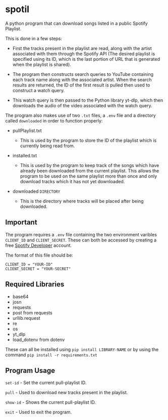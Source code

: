 # spotil
A python program that can download songs listed in a public Spotify Playlist.

This is done in a few steps:

- First the tracks present in the playlist are read, along with the artist associated with them through the Spotify API (The desired playlist is specified using its ID, which is the last portion of URL that is generated when the playlist is shared).

- The program then constructs search queries to YouTube containing each track name along with the associated artist. When the search results are returned, the ID of the first result is pulled then used to construct a watch query.

- This watch query is then passed to the Python library yt-dlp, which then downloads the audio of the video associated with the watch query.

The program also makes use of two `.txt` files, a `.env` file and a directory called `downloaded` in order to function properly:
- pullPlaylist.txt
  - This is used by the program to store the ID of the playlist which is currently being read from.

- installed.txt
  - This is used by the program to keep track of the songs which have already been downloaded from the current playlist. This allows the program to be used on the same playlist more than once and only download tracks which it has not yet downloaded.

- downloaded `DIRECTORY`
  - This is the directory where tracks will be placed after being downloaded.

## Important
The program requires a `.env` file containing the two environment varibles `CLIENT_ID` and `CLIENT_SECRET`. These can both be accessed by creating a free [Spotify Developer](https://developer.spotify.com/) account.

The format of this file should be:
```
CLIENT_ID = "YOUR-ID"
CLIENT_SECRET = "YOUR-SECRET"
```

## Required Libraries

- base64
- josn
- requests
- post from requests
- urllib.request
- re
- os
- yt_dlp
- load_dotenv from dotenv

These can all be installed using `pip install LIBRARY-NAME` or by using the command
`pip install -r requirements.txt`

## Program Usage
`set-id` - Set the current pull-playlist ID.

`pull` - Used to download new tracks present in the playlist.

`show-id` - Shows the current pull-playlist ID.

`exit` - Used to exit the program.



  
